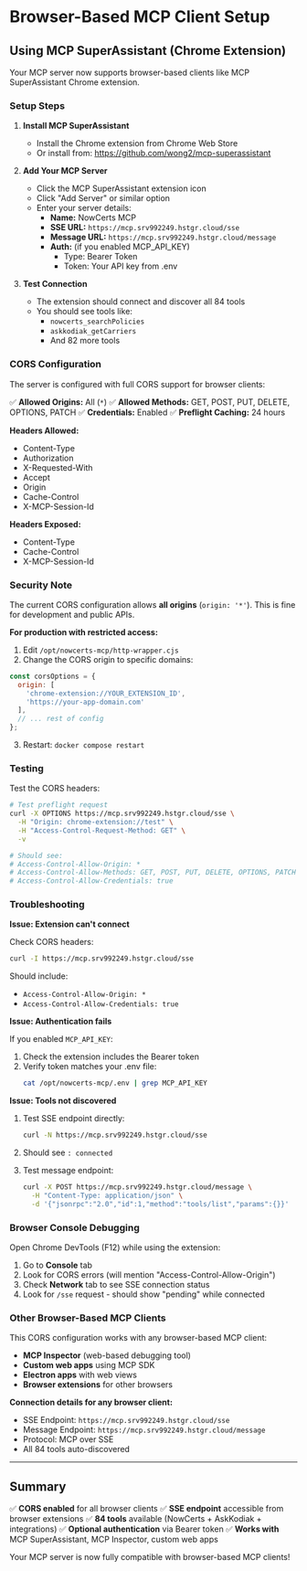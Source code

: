 # Browser-Based MCP Client Setup

## Using MCP SuperAssistant (Chrome Extension)

Your MCP server now supports browser-based clients like MCP SuperAssistant Chrome extension.

### Setup Steps

1. **Install MCP SuperAssistant**
   - Install the Chrome extension from Chrome Web Store
   - Or install from: https://github.com/wong2/mcp-superassistant

2. **Add Your MCP Server**
   - Click the MCP SuperAssistant extension icon
   - Click "Add Server" or similar option
   - Enter your server details:
     - **Name:** NowCerts MCP
     - **SSE URL:** `https://mcp.srv992249.hstgr.cloud/sse`
     - **Message URL:** `https://mcp.srv992249.hstgr.cloud/message`
     - **Auth:** (if you enabled MCP_API_KEY)
       - Type: Bearer Token
       - Token: Your API key from .env

3. **Test Connection**
   - The extension should connect and discover all 84 tools
   - You should see tools like:
     - `nowcerts_searchPolicies`
     - `askkodiak_getCarriers`
     - And 82 more tools

### CORS Configuration

The server is configured with full CORS support for browser clients:

✅ **Allowed Origins:** All (`*`)
✅ **Allowed Methods:** GET, POST, PUT, DELETE, OPTIONS, PATCH
✅ **Credentials:** Enabled
✅ **Preflight Caching:** 24 hours

**Headers Allowed:**
- Content-Type
- Authorization
- X-Requested-With
- Accept
- Origin
- Cache-Control
- X-MCP-Session-Id

**Headers Exposed:**
- Content-Type
- Cache-Control
- X-MCP-Session-Id

### Security Note

The current CORS configuration allows **all origins** (`origin: '*'`). This is fine for development and public APIs.

**For production with restricted access:**

1. Edit `/opt/nowcerts-mcp/http-wrapper.cjs`
2. Change the CORS origin to specific domains:

```javascript
const corsOptions = {
  origin: [
    'chrome-extension://YOUR_EXTENSION_ID',
    'https://your-app-domain.com'
  ],
  // ... rest of config
};
```

3. Restart: `docker compose restart`

### Testing

Test the CORS headers:

```bash
# Test preflight request
curl -X OPTIONS https://mcp.srv992249.hstgr.cloud/sse \
  -H "Origin: chrome-extension://test" \
  -H "Access-Control-Request-Method: GET" \
  -v

# Should see:
# Access-Control-Allow-Origin: *
# Access-Control-Allow-Methods: GET, POST, PUT, DELETE, OPTIONS, PATCH
# Access-Control-Allow-Credentials: true
```

### Troubleshooting

**Issue: Extension can't connect**

Check CORS headers:
```bash
curl -I https://mcp.srv992249.hstgr.cloud/sse
```

Should include:
- `Access-Control-Allow-Origin: *`
- `Access-Control-Allow-Credentials: true`

**Issue: Authentication fails**

If you enabled `MCP_API_KEY`:
1. Check the extension includes the Bearer token
2. Verify token matches your .env file:
   ```bash
   cat /opt/nowcerts-mcp/.env | grep MCP_API_KEY
   ```

**Issue: Tools not discovered**

1. Test SSE endpoint directly:
   ```bash
   curl -N https://mcp.srv992249.hstgr.cloud/sse
   ```

2. Should see `: connected`

3. Test message endpoint:
   ```bash
   curl -X POST https://mcp.srv992249.hstgr.cloud/message \
     -H "Content-Type: application/json" \
     -d '{"jsonrpc":"2.0","id":1,"method":"tools/list","params":{}}'
   ```

### Browser Console Debugging

Open Chrome DevTools (F12) while using the extension:

1. Go to **Console** tab
2. Look for CORS errors (will mention "Access-Control-Allow-Origin")
3. Check **Network** tab to see SSE connection status
4. Look for `/sse` request - should show "pending" while connected

### Other Browser-Based MCP Clients

This CORS configuration works with any browser-based MCP client:

- **MCP Inspector** (web-based debugging tool)
- **Custom web apps** using MCP SDK
- **Electron apps** with web views
- **Browser extensions** for other browsers

**Connection details for any browser client:**
- SSE Endpoint: `https://mcp.srv992249.hstgr.cloud/sse`
- Message Endpoint: `https://mcp.srv992249.hstgr.cloud/message`
- Protocol: MCP over SSE
- All 84 tools auto-discovered

---

## Summary

✅ **CORS enabled** for all browser clients
✅ **SSE endpoint** accessible from browser extensions
✅ **84 tools** available (NowCerts + AskKodiak + integrations)
✅ **Optional authentication** via Bearer token
✅ **Works with** MCP SuperAssistant, MCP Inspector, custom web apps

Your MCP server is now fully compatible with browser-based MCP clients!
